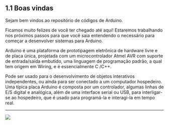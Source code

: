 ## 1.1 Boas vindas

Sejam bem vindos ao repositório de códigos de Arduino.

Ficamos muito felizes de você ter chegado até aqui! Estaremos trabalhando nos próximos passos para que você saia entendendo o necessário para começar a desenvolver sistemas para Arduino.

Arduino é uma plataforma de prototipagem eletrônica de hardware livre e de placa única, projetada com um microcontrolador Atmel AVR com suporte de entrada/saída embutido, uma linguagem de programação padrão, a qual tem origem em Wiring, e é essencialmente C /C++.

Pode ser usado para o desenvolvimento de objetos interativos independentes, ou ainda para ser conectado a um computador hospedeiro. Uma típica placa Arduino é composta por um controlador, algumas linhas de E/S digital e analógica, além de uma interface serial ou USB, para interligar-se ao hospedeiro, que é usado para programá-la e interagi-la em tempo real.

---
<a href="https://github.com/GiganteDev/Arduino-blink/blob/main/src/1-Introducao/2-Comunicacao.md"><img src="https://img.shields.io/badge/%E2%9E%94%20-Continuar-fff"/></a>